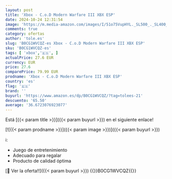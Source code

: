 ```yaml
---
layout: post
title: 'Xbox - C.o.D Modern Warfare III XBX ESP'
date: 2024-10-24 12:31:54
image: 'https://m.media-amazon.com/images/I/51o75VupHYL._SL500_._SL400_.jpg'
comments: true
category: ofertas
author: 'tole.es'
slug: 'B0CG1WVCQZ-es Xbox - C.o.D Modern Warfare III XBX ESP'
sku: 'B0CG1WVCQZ-es'
tags: [ 'xbox','🇪🇸', ]
actualPrice: 27.6 EUR
currency: EUR
price: 27.6
comparePrice: 79.99 EUR
prodname: 'Xbox - C.o.D Modern Warfare III XBX ESP'
country: 'es'
flag: '🇪🇸'
brand: ''
buyurl: 'https://www.amazon.es/dp/B0CG1WVCQZ/?tag=tolees-21'
descuento: '65.50'
average: '36.6723076923077'
---
```


Está [{{< param title >}}]({{< param buyurl >}}) en el siguiente enlace!

[![{{< param prodname >}}]({{< param image >}})]({{< param buyurl >}})

ℹ️:

- Juego de entretenimiento
- Adecuado para regalar
- Producto de calidad óptima

[🛒 Ver la oferta!!]({{< param buyurl >}})
{{<world>}}B0CG1WVCQZ{{</world>}}
